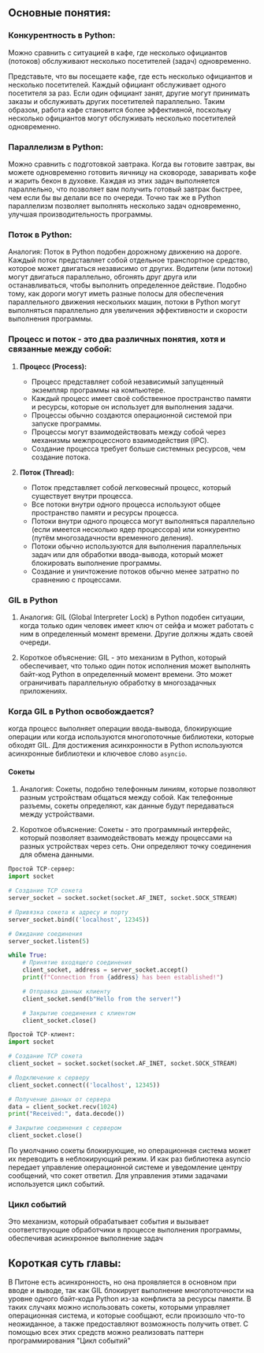  

## Основные понятия:

### Конкурентность в Python:

Можно сравнить с ситуацией в кафе, где несколько официантов (потоков) обслуживают несколько посетителей (задач) одновременно.

Представьте, что вы посещаете кафе, где есть несколько официантов и несколько посетителей. Каждый официант обслуживает одного посетителя за раз. Если один официант занят, другие могут принимать заказы и обслуживать других посетителей параллельно. Таким образом, работа кафе становится более эффективной, поскольку несколько официантов могут обслуживать несколько посетителей одновременно.

### Параллелизм в Python:

Можно сравнить с подготовкой завтрака. Когда вы готовите завтрак, вы можете одновременно готовить яичницу на сковороде, заваривать кофе и жарить бекон в духовке. Каждая из этих задач выполняется параллельно, что позволяет вам получить готовый завтрак быстрее, чем если бы вы делали все по очереди. Точно так же в Python параллелизм позволяет выполнять несколько задач одновременно, улучшая производительность программы.

### Поток в Python:

Аналогия: Поток в Python подобен дорожному движению на дороге. Каждый поток представляет собой отдельное транспортное средство, которое может двигаться независимо от других. Водители (или потоки) могут двигаться параллельно, обгонять друг друга или останавливаться, чтобы выполнить определенное действие. Подобно тому, как дороги могут иметь разные полосы для обеспечения параллельного движения нескольких машин, потоки в Python могут выполняться параллельно для увеличения эффективности и скорости выполнения программы.

### Процесс и поток - это два различных понятия, хотя и связанные между собой:

1. **Процесс (Process):**
    
    - Процесс представляет собой независимый запущенный экземпляр программы на компьютере.
    - Каждый процесс имеет своё собственное пространство памяти и ресурсы, которые он использует для выполнения задачи.
    - Процессы обычно создаются операционной системой при запуске программы.
    - Процессы могут взаимодействовать между собой через механизмы межпроцессного взаимодействия (IPC).
    - Создание процесса требует больше системных ресурсов, чем создание потока.
2. **Поток (Thread):**

    - Поток представляет собой легковесный процесс, который существует внутри процесса.
    - Все потоки внутри одного процесса используют общее пространство памяти и ресурсы процесса.
    - Потоки внутри одного процесса могут выполняться параллельно (если имеется несколько ядер процессора) или конкурентно (путём многозадачности временного деления).
    - Потоки обычно используются для выполнения параллельных задач или для обработки ввода-вывода, который может блокировать выполнение программы.
    - Создание и уничтожение потоков обычно менее затратно по сравнению с процессами.
### GIL в Python

1. Аналогия: GIL (Global Interpreter Lock) в Python подобен ситуации, когда только один человек имеет ключ от сейфа и может работать с ним в определенный момент времени. Другие должны ждать своей очереди.
    
2. Короткое объяснение: GIL - это механизм в Python, который обеспечивает, что только один поток исполнения может выполнять байт-код Python в определенный момент времени. Это может ограничивать параллельную обработку в многозадачных приложениях.
### Когда GIL в Python освобождается?
когда процесс выполняет операции ввода-вывода, блокирующие операции или когда используются многопоточные библиотеки, которые обходят GIL. Для достижения асинхронности в Python используются асинхронные библиотеки и ключевое слово `asyncio`.
#### Сокеты

1. Аналогия: Сокеты, подобно телефонным линиям, которые позволяют разным устройствам общаться между собой. Как телефонные разъемы, сокеты определяют, как данные будут передаваться между устройствами.
    
2. Короткое объяснение: Сокеты - это программный интерфейс, который позволяет взаимодействовать между процессами на разных устройствах через сеть. Они определяют точку соединения для обмена данными.
``` Python
Простой TCP-сервер:
import socket

# Создание TCP сокета
server_socket = socket.socket(socket.AF_INET, socket.SOCK_STREAM)

# Привязка сокета к адресу и порту
server_socket.bind(('localhost', 12345))

# Ожидание соединения
server_socket.listen(5)

while True:
    # Принятие входящего соединения
    client_socket, address = server_socket.accept()
    print(f"Connection from {address} has been established!")

    # Отправка данных клиенту
    client_socket.send(b"Hello from the server!")

    # Закрытие соединения с клиентом
    client_socket.close()

Простой TCP-клиент:
import socket

# Создание TCP сокета
client_socket = socket.socket(socket.AF_INET, socket.SOCK_STREAM)

# Подключение к серверу
client_socket.connect(('localhost', 12345))

# Получение данных от сервера
data = client_socket.recv(1024)
print("Received:", data.decode())

# Закрытие соединения с сервером
client_socket.close()


```
По умолчанию сокеты блокирующие, но операционная система может их переводить в неблокирующий режим. И как раз библиотека asyncio передает управление операционной системе и уведомление центру сообщений, что сокет ответил. Для управления этими задачами используется цикл событий.
### Цикл событий
Это механизм, который обрабатывает события и вызывает соответствующие обработчики в процессе выполнения программы, обеспечивая асинхронное выполнение задач
 

## Короткая суть главы:
В Питоне есть асинхронность, но она проявляется в основном при вводе и выводе, так как GIL блокирует выполнение многопоточности на уровне одного байт-кода Python из-за конфликта за ресурсы памяти. В таких случаях можно использовать сокеты, которыми управляет операционная система, и которые сообщают, если произошло что-то неожиданное, а также предоставляют возможность получить ответ. С помощью всех этих средств можно реализовать паттерн программирования "Цикл событий"